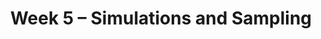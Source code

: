 ---
title: Week 5 – Simulations and Sampling
weekNumber: 5
days:
    - date: 2025-2-3
      events: 
        - name: LEC 12
          type: lecture
          title: Simulation
          url:
          html:
          podcast:
          readings:
            - name: CIT 9.3-9.4
              url: https://inferentialthinking.com/chapters/09/3/Simulation.html
          keywords: np.random.choice, replacement, np.count_nonzero, coin flipping, Monty Hall
        - name: DISC 6
          type: disc
          title: Practice Problems
          url:
    - date: 2025-2-4
      events:
        - name: HW 3
          type: hw
          title: DataFrames, Control Flow, and Probability
          url: http://datahub.ucsd.edu/user-redirect/git-sync?repo=https://github.com/dsc-courses/dsc10-2025-wi&subPath=homeworks/hw03/hw03.ipynb
        - name: SUR
          type: survey
          title: Mid-Quarter Survey
          url: 
    - date: 2025-2-5
      events: 
        - name: LEC 13
          type: lecture
          title: Distributions and Sampling
          url:
          html:
          podcast:
          readings:
            - name: CIT 10.0-10.4
              url: https://inferentialthinking.com/chapters/10/Sampling_and_Empirical_Distributions.html
          keywords: probability vs. empirical distribution, SRS, .sample, parameter, statistic
        - name: QUIZ 2
          type: quiz
          title: Quiz 2 covers Lectures 7-11
    - date: 2025-2-7
      events: 
        - name: LEC 14
          type: lecture
          title: Bootstrapping and Confidence Intervals
          url:
          html:
          podcast:
          readings:
            - name: CIT 13.0-13.2
              url: https://inferentialthinking.com/chapters/13/Estimation.html
          keywords: inference, bootstrapping, resample, np.percentile, confidence interval
---